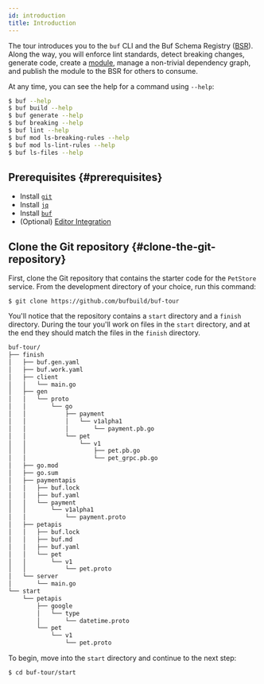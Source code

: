 ```yaml
---
id: introduction
title: Introduction
---
```


The tour introduces you to the `buf` CLI and the Buf Schema Registry
([BSR](/bsr/introduction)). Along the way, you will enforce lint standards,
detect breaking changes, generate code, create a
[module](/bsr/explanation#modules), manage a non-trivial dependency graph,
and publish the module to the BSR for others to consume.

At any time, you can see the help for a command using `--help`:

```sh
$ buf --help
$ buf build --help
$ buf generate --help
$ buf breaking --help
$ buf lint --help
$ buf mod ls-breaking-rules --help
$ buf mod ls-lint-rules --help
$ buf ls-files --help
```

## Prerequisites {#prerequisites}

- Install [`git`](https://git-scm.com/book/en/v2/Getting-Started-Installing-Git)
- Install [`jq`](https://stedolan.github.io/jq)
- Install [`buf`](/installation)
- (Optional) [Editor Integration](/editor-integration.mdx)

## Clone the Git repository {#clone-the-git-repository}

First, clone the Git repository that contains the starter code for the
`PetStore` service. From the development directory of your choice, run this
command:

```terminal
$ git clone https://github.com/bufbuild/buf-tour
```

You'll notice that the repository contains a `start` directory and a `finish`
directory. During the tour you'll work on files in the `start` directory, and at
the end they should match the files in the `finish` directory.

```sh
buf-tour/
├── finish
│   ├── buf.gen.yaml
│   ├── buf.work.yaml
│   ├── client
│   │   └── main.go
│   ├── gen
│   │   └── proto
│   │       └── go
│   │           ├── payment
│   │           │   └── v1alpha1
│   │           │       └── payment.pb.go
│   │           └── pet
│   │               └── v1
│   │                   ├── pet.pb.go
│   │                   └── pet_grpc.pb.go
│   ├── go.mod
│   ├── go.sum
│   ├── paymentapis
│   │   ├── buf.lock
│   │   ├── buf.yaml
│   │   └── payment
│   │       └── v1alpha1
│   │           └── payment.proto
│   ├── petapis
│   │   ├── buf.lock
│   │   ├── buf.md
│   │   ├── buf.yaml
│   │   └── pet
│   │       └── v1
│   │           └── pet.proto
│   └── server
│       └── main.go
└── start
    └── petapis
        ├── google
        │   └── type
        │       └── datetime.proto
        └── pet
            └── v1
                └── pet.proto
```

To begin, move into the `start` directory and continue to the next step:

```terminal
$ cd buf-tour/start
```
